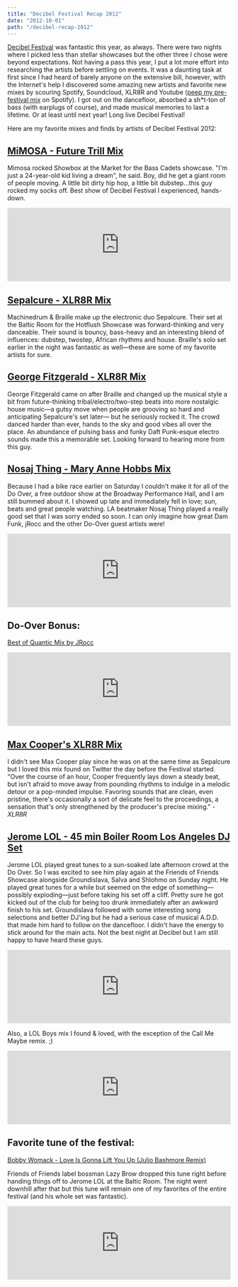 ```yaml
---
title: "Decibel Festival Recap 2012"
date: "2012-10-01"
path: "/decibel-recap-2012"
---
```


[Decibel Festival](http://dbfestival.com "Link opens in a new window") was fantastic this year, as always. There were two nights where I picked less than stellar showcases but the other three I chose were beyond expectations. Not having a pass this year, I put a lot more effort into researching the artists before settling on events. It was a daunting task at first since I had heard of barely anyone on the extensive bill, however, with the Internet's help I discovered some amazing new artists and favorite new mixes by scouring Spotify, Soundcloud, XLR8R and Youtube ([peep my pre-festival mix](http://open.spotify.com/user/marcysutton/playlist/1CzuiVwa8DY4xxHWB1dCBQ "Link opens in a new window") on Spotify). I got out on the dancefloor, absorbed a sh\*t-ton of bass (with earplugs of course), and made musical memories to last a lifetime. Or at least until next year! Long live Decibel Festival!

Here are my favorite mixes and finds by artists of Decibel Festival 2012:

## [MiMOSA - Future Trill Mix](http://soundcloud.com/tigranmimosa/mimosas-future-trill-mix "Link opens in a new window")

Mimosa rocked Showbox at the Market for the Bass Cadets showcase. "I'm just a 24-year-old kid living a dream", he said. Boy, did he get a giant room of people moving. A little bit dirty hip hop, a little bit dubstep...this guy rocked my socks off. Best show of Decibel Festival I experienced, hands-down.

<iframe width="100%" height="166" scrolling="no" frameborder="no" src="http://w.soundcloud.com/player/?url=http%3A%2F%2Fapi.soundcloud.com%2Ftracks%2F42724021&amp;show_artwork=true"></iframe>

## [Sepalcure - XLR8R Mix](http://www.xlr8r.com/podcast/2010/09/sepalcure "Link opens in a new window")

Machinedrum & Braille make up the electronic duo Sepalcure. Their set at the Baltic Room for the Hotflush Showcase was forward-thinking and very danceable. Their sound is bouncy, bass-heavy and an interesting blend of influences: dubstep, twostep, African rhythms and house. Braille's solo set earlier in the night was fantastic as well—these are some of my favorite artists for sure.

## [George Fitzgerald - XLR8R Mix](http://www.xlr8r.com/podcast/2012/06/george-fitzgerald "Link opens in a new window")

George Fitzgerald came on after Braille and changed up the musical style a bit from future-thinking tribal/electro/two-step beats into more nostalgic house music—a gutsy move when people are grooving so hard and anticipating Sepalcure's set later— but he seriously rocked it. The crowd danced harder than ever, hands to the sky and good vibes all over the place. An abundance of pulsing bass and funky Daft Punk-esque electro sounds made this a memorable set. Looking forward to hearing more from this guy.

## [Nosaj Thing - Mary Anne Hobbs Mix](http://soundcloud.com/nosajthing/nosaj-thing-mary-anne-hobbs "Link opens in a new window")

Because I had a bike race earlier on Saturday I couldn't make it for all of the Do Over, a free outdoor show at the Broadway Performance Hall, and I am still bummed about it. I showed up late and immediately fell in love; sun, beats and great people watching. LA beatmaker Nosaj Thing played a really good set that I was sorry ended so soon. I can only imagine how great Dam Funk, jRocc and the other Do-Over guest artists were!

<iframe width="100%" height="166" scrolling="no" frameborder="no" src="http://w.soundcloud.com/player/?url=http%3A%2F%2Fapi.soundcloud.com%2Ftracks%2F41875676&amp;show_artwork=true"></iframe>

## Do-Over Bonus:  
[Best of Quantic Mix by JRocc](http://soundcloud.com/tru-thoughts/best-of-quantic-mix-by-j-rocc "Link opens in a new window")

<iframe width="100%" height="166" scrolling="no" frameborder="no" src="http://w.soundcloud.com/player/?url=http%3A%2F%2Fapi.soundcloud.com%2Ftracks%2F24737387&amp;show_artwork=true"></iframe>

## [Max Cooper's XLR8R Mix](http://www.xlr8r.com/podcast/2012/09/max-coopers-decibel-mix "Link opens in a new window")

I didn't see Max Cooper play since he was on at the same time as Sepalcure but I loved this mix found on Twitter the day before the Festival started. "Over the course of an hour, Cooper frequently lays down a steady beat, but isn't afraid to move away from pounding rhythms to indulge in a melodic detour or a pop-minded impulse. Favoring sounds that are clean, even pristine, there's occasionally a sort of delicate feel to the proceedings, a sensation that's only strengthened by the producer's precise mixing." _\-XLR8R_

## [Jerome LOL - 45 min Boiler Room Los Angeles DJ Set](http://soundcloud.com/platform/lol-boys-45-min-boiler-room "Link opens in a new window")

Jerome LOL played great tunes to a sun-soaked late afternoon crowd at the Do Over. So I was excited to see him play again at the Friends of Friends Showcase alongside Groundislava, Salva and Shlohmo on Sunday night. He played great tunes for a while but seemed on the edge of something—possibly exploding—just before taking his set off a cliff. Pretty sure he got kicked out of the club for being too drunk immediately after an awkward finish to his set. Groundislava followed with some interesting song selections and better DJ'ing but he had a serious case of musical A.D.D. that made him hard to follow on the dancefloor. I didn't have the energy to stick around for the main acts. Not the best night at Decibel but I am still happy to have heard these guys.

<iframe width="100%" height="166" scrolling="no" frameborder="no" src="http://w.soundcloud.com/player/?url=http%3A%2F%2Fapi.soundcloud.com%2Ftracks%2F58812077&amp;show_artwork=true"></iframe>

Also, a LOL Boys mix I found & loved, with the exception of the Call Me Maybe remix. ;)

<iframe width="100%" height="166" scrolling="no" frameborder="no" src="http://w.soundcloud.com/player/?url=http%3A%2F%2Fapi.soundcloud.com%2Ftracks%2F53932282&amp;show_artwork=true"></iframe>

## Favorite tune of the festival:  
[Bobby Womack - Love Is Gonna Lift You Up (Julio Bashmore Remix)](http://soundcloud.com/juliobashmoremusic/bobby-womack-love-is-gonna "Link opens in a new window")

Friends of Friends label bossman Lazy Brow dropped this tune right before handing things off to Jerome LOL at the Baltic Room. The night went downhill after that but this tune will remain one of my favorites of the entire festival (and his whole set was fantastic).

<iframe width="100%" height="166" scrolling="no" frameborder="no" src="http://w.soundcloud.com/player/?url=http%3A%2F%2Fapi.soundcloud.com%2Ftracks%2F52751498&amp;show_artwork=true"></iframe>
